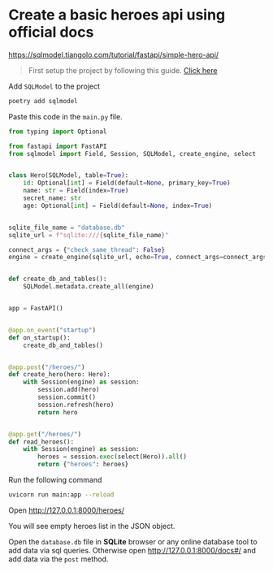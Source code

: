 # Create a basic heroes api using official docs

<https://sqlmodel.tiangolo.com/tutorial/fastapi/simple-hero-api/>

> First setup the project by following this guide. [Click here](../Readme.md)

Add `SQLModel` to the project

```bash
poetry add sqlmodel
```

Paste this code in the `main.py` file.

```python
from typing import Optional

from fastapi import FastAPI
from sqlmodel import Field, Session, SQLModel, create_engine, select


class Hero(SQLModel, table=True):
    id: Optional[int] = Field(default=None, primary_key=True)
    name: str = Field(index=True)
    secret_name: str
    age: Optional[int] = Field(default=None, index=True)


sqlite_file_name = "database.db"
sqlite_url = f"sqlite:///{sqlite_file_name}"

connect_args = {"check_same_thread": False}
engine = create_engine(sqlite_url, echo=True, connect_args=connect_args)


def create_db_and_tables():
    SQLModel.metadata.create_all(engine)


app = FastAPI()


@app.on_event("startup")
def on_startup():
    create_db_and_tables()


@app.post("/heroes/")
def create_hero(hero: Hero):
    with Session(engine) as session:
        session.add(hero)
        session.commit()
        session.refresh(hero)
        return hero


@app.get("/heroes/")
def read_heroes():
    with Session(engine) as session:
        heroes = session.exec(select(Hero)).all()
        return {"heroes": heroes}
```

Run the following command

```bash
uvicorn run main:app --reload
```

Open <http://127.0.0.1:8000/heroes/>

You will see empty heroes list in the JSON object.

Open the `database.db` file in **SQLite** browser or any online database tool to add data via sql queries. Otherwise open <http://127.0.0.1:8000/docs#/> and add data via the `post` method.
